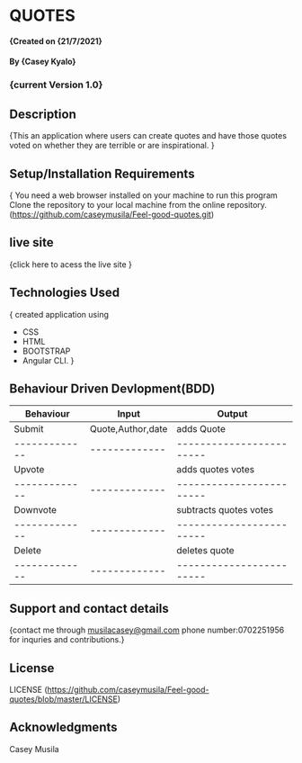 # QUOTES

#### {Created on {21/7/2021}
#### By **{Casey Kyalo}**
### {current Version 1.0}
## Description
{This  an application where users can create quotes and have those quotes voted on whether they are terrible or are inspirational. }

## Setup/Installation Requirements
{ You need a web browser installed on your machine to run this program
Clone the repository to your local machine from the online repository.(https://github.com/caseymusila/Feel-good-quotes.git)

## live site
{click here to acess the live site
}

## Technologies Used
{ created application using
* CSS
* HTML
* BOOTSTRAP
*  Angular CLI.
}

## Behaviour Driven Devlopment(BDD)

| Behaviour                |  Input                | Output                 |
| -------------            | -------------         |------------------------|
| Submit                   | Quote,Author,date     | adds Quote             |
| -------------            | -------------         |------------------------|
| Upvote                   |                       | adds quotes votes      |   
| -------------            | -------------         |------------------------| 
| Downvote                 |                       | subtracts quotes votes |
| -------------            | -------------         |------------------------|
| Delete                   |                       | deletes quote          |
| -------------            | -------------         |------------------------|


                                         
## Support and contact details
{contact me through musilacasey@gmail.com 
phone number:0702251956 for inquries and contributions.}

## License
LICENSE (https://github.com/caseymusila/Feel-good-quotes/blob/master/LICENSE)


## Acknowledgments
Casey Musila

